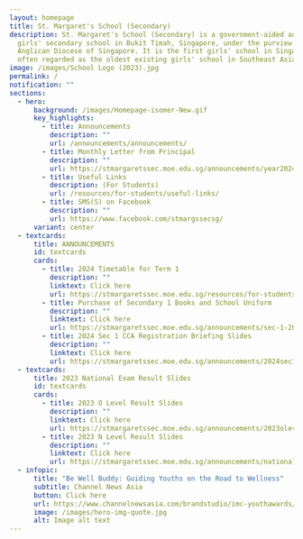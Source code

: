```yaml
---
layout: homepage
title: St. Margaret's School (Secondary)
description: St. Margaret's School (Secondary) is a government-aided autonomous
  girls' secondary school in Bukit Timah, Singapore, under the purview of the
  Anglican Diocese of Singapore. It is the first girls' school in Singapore and
  often regarded as the oldest existing girls' school in Southeast Asia.
image: /images/School Logo (2023).jpg
permalink: /
notification: ""
sections:
  - hero:
      background: /images/Homepage-isomer-New.gif
      key_highlights:
        - title: Announcements
          description: ""
          url: /announcements/announcements/
        - title: Monthly Letter from Principal
          description: ""
          url: https://stmargaretssec.moe.edu.sg/announcements/year2024/
        - title: Useful Links
          description: (For Students)
          url: /resources/for-students/useful-links/
        - title: SMS(S) on Facebook
          description: ""
          url: https://www.facebook.com/stmargssecsg/
      variant: center
  - textcards:
      title: ANNOUNCEMENTS
      id: textcards
      cards:
        - title: 2024 Timetable for Term 1
          description: ""
          linktext: Click here
          url: https://stmargaretssec.moe.edu.sg/resources/for-students/2024-class-timetable/
        - title: Purchase of Secondary 1 Books and School Uniform
          description: ""
          linktext: Click here
          url: https://stmargaretssec.moe.edu.sg/announcements/sec-1-2024-intake/purchaseofsec1booksandschooluniform/
        - title: 2024 Sec 1 CCA Registration Briefing Slides
          description: ""
          linktext: Click here
          url: https://stmargaretssec.moe.edu.sg/announcements/2024sec1ccaregistrationbriefingslides
  - textcards:
      title: 2023 National Exam Result Slides
      id: textcards
      cards:
        - title: 2023 O Level Result Slides
          description: ""
          linktext: Click here
          url: https://stmargaretssec.moe.edu.sg/announcements/2023olevelresultslides/
        - title: 2023 N Level Result Slides
          description: ""
          linktext: Click here
          url: https://stmargaretssec.moe.edu.sg/announcements/national-exam-results-slides/2023nlevelresultslides/
  - infopic:
      title: "Be Well Buddy: Guiding Youths on the Road to Wellness"
      subtitle: Channel News Asia
      button: Click here
      url: https://www.channelnewsasia.com/brandstudio/imc-youthawards/stmargaretssec?fbclid=IwAR39IXh7_bvpCPjr-s25AyR-MDoQorUDbW4D2-2fmMP8DF3TEllc1HG87ms
      image: /images/hero-img-quote.jpg
      alt: Image alt text
---
```

